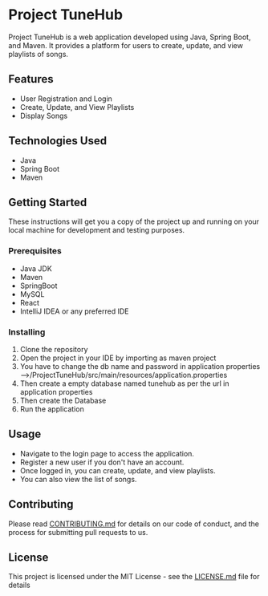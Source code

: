 # Project TuneHub

Project TuneHub is a web application developed using Java, Spring Boot, and Maven. It provides a platform for users to create, update, and view playlists of songs.

## Features

- User Registration and Login
- Create, Update, and View Playlists
- Display Songs

## Technologies Used

- Java
- Spring Boot
- Maven

## Getting Started

These instructions will get you a copy of the project up and running on your local machine for development and testing purposes.

### Prerequisites

- Java JDK
- Maven
- SpringBoot
- MySQL
- React
- IntelliJ IDEA or any preferred IDE

### Installing

1. Clone the repository
2. Open the project in your IDE by importing as maven project
3. You have to change the db name and password in application properties -->/ProjectTuneHub/src/main/resources/application.properties
4. Then create a empty database named tunehub as per the url in application properties
5. Then create the Database
6. Run the application

## Usage

- Navigate to the login page to access the application.
- Register a new user if you don't have an account.
- Once logged in, you can create, update, and view playlists.
- You can also view the list of songs.

## Contributing

Please read [CONTRIBUTING.md](https://github.com/AshirbadDash/ProjectTuneHub/CONTRIBUTING.md) for details on our code of conduct, and the process for submitting pull requests to us.

## License

This project is licensed under the MIT License - see the [LICENSE.md](https://github.com/AshirbadDash/ProjectTuneHub/LICENSE.md) file for details
